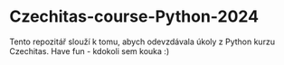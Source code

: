 # Czechitas-course-Python-2024
Tento repozitář slouží k tomu, abych odevzdávala úkoly z Python kurzu Czechitas.
Have fun - kdokoli sem kouka :)